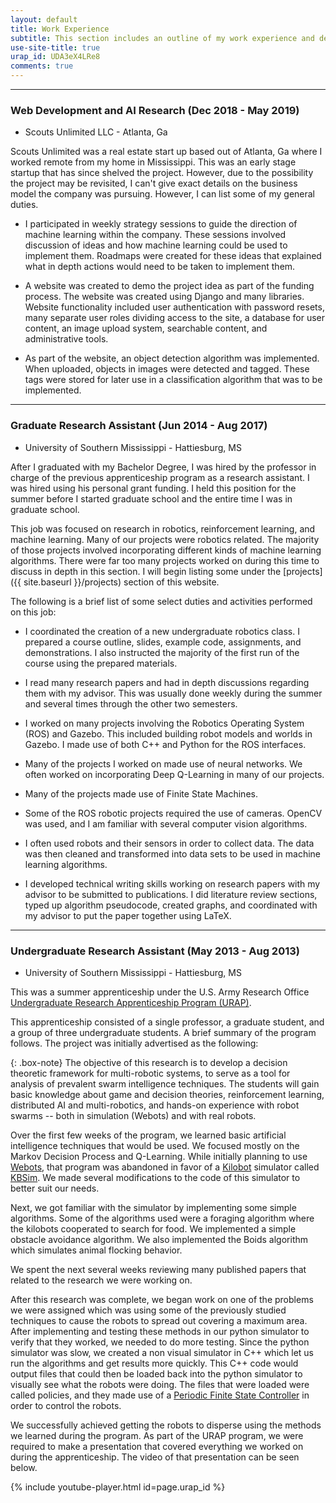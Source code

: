 ```yaml
---
layout: default
title: Work Experience
subtitle: This section includes an outline of my work experience and details of the various things I worked on.
use-site-title: true
urap_id: UDA3eX4LRe8
comments: true
---
```


***

### Web Development and AI Research (Dec 2018 - May 2019)

- Scouts Unlimited LLC - Atlanta, Ga

Scouts Unlimited was a real estate start up based out of Atlanta, Ga where I worked remote from my home in Mississippi. This was an early stage startup that has since shelved the project. However, due to the possibility the project may be revisited, I can't give exact details on the business model the company was pursuing. However, I can list some of my general duties.

- I participated in weekly strategy sessions to guide the direction of machine learning within the company. These sessions involved discussion of ideas and how machine learning could be used to implement them. Roadmaps were created for these ideas that explained what in depth actions would need to be taken to implement them.

- A website was created to demo the project idea as part of the funding process. The website was created using Django and many libraries. Website functionality included user authentication with password resets, many separate user roles dividing access to the site, a database for user content, an image upload system, searchable content, and administrative tools.

- As part of the website, an object detection algorithm was implemented. When uploaded, objects in images were detected and tagged. These tags were stored for later use in a classification algorithm that was to be implemented.



***

### Graduate Research Assistant (Jun 2014 - Aug 2017)

 - University of Southern Mississippi - Hattiesburg, MS

 After I graduated with my Bachelor Degree, I was hired by the professor in charge of the previous apprenticeship program as a research assistant. I was hired using his personal grant funding. I held this position for the summer before I started graduate school and the entire time I was in graduate school.

 This job was focused on research in robotics, reinforcement learning, and machine learning. Many of our projects were robotics related. The majority of those projects involved incorporating different kinds of machine learning algorithms.  There were far too many projects worked on during this time to discuss in depth in this section. I will begin listing some under the [projects]({{ site.baseurl }}/projects) section of this website.

 The following is a brief list of some select duties and activities performed on this job:

 - I coordinated the creation of a new undergraduate robotics class. I prepared a course outline, slides, example code, assignments, and demonstrations. I also instructed the majority of the first run of the course using the prepared materials.

 - I read many research papers and had in depth discussions regarding them with my advisor. This was usually done weekly during the summer and several times through the other two semesters.

 - I worked on many projects involving the Robotics Operating System (ROS) and Gazebo. This included building robot models and worlds in Gazebo. I made use of both C++ and Python for the ROS interfaces.

 - Many of the projects I worked on made use of neural networks. We often worked on incorporating Deep Q-Learning in many of our projects.

 - Many of the projects made use of Finite State Machines.

 - Some of the ROS robotic projects required the use of cameras. OpenCV was used, and I am familiar with several computer vision algorithms.

 - I often used robots and their sensors in order to collect data. The data was then cleaned and transformed into data sets to be used in machine learning algorithms.

 - I developed technical writing skills working on research papers with my advisor to be submitted to publications. I did literature review sections, typed up algorithm pseudocode, created graphs, and coordinated with my advisor to put the paper together using LaTeX.

 ***

### Undergraduate Research Assistant (May 2013 - Aug 2013)

 - University of Southern Mississippi - Hattiesburg, MS

This was a summer apprenticeship under the U.S. Army Research Office [Undergraduate Research Apprenticeship Program (URAP)](http://www.usaeop.com/programs/apprenticeships/urap/).

This apprenticeship consisted of a single professor, a graduate student, and a group of three undergraduate students. A brief summary of the program follows. The project was initially advertised as the following:

{: .box-note}
The objective of this research is to develop a decision theoretic framework for multi-robotic systems, to serve as a tool for analysis of prevalent swarm intelligence techniques. The students will gain basic knowledge about game and decision theories, reinforcement learning, distributed AI and multi-robotics, and hands-on experience with robot swarms -- both in simulation (Webots) and with real robots.

Over the first few weeks of the program, we learned basic artificial intelligence techniques that would be used. We focused mostly on the Markov Decision Process and Q-Learning. While initially planning to use [Webots](https://en.wikipedia.org/wiki/Webots), that program was abandoned in favor of a [Kilobot](https://en.wikipedia.org/wiki/Kilobot) simulator called [KBSim](https://github.com/ajhalme/kbsim). We made several modifications to the code of this simulator to better suit our needs. 

Next, we got familiar with the simulator by implementing some simple algorithms. Some of the algorithms used were a foraging algorithm where the kilobots cooperated to search for food. We implemented a simple obstacle avoidance algorithm. We also implemented the Boids algorithm which simulates animal flocking behavior.

We spent the next several weeks reviewing many published papers that related to the research we were working on.

After this research was complete, we began work on one of the problems we were assigned which was using some of the previously studied techniques to cause the robots to spread out covering a maximum area. After implementing and testing these methods in our python simulator to verify that they worked, we needed to do more testing. Since the python simulator was slow, we created a non visual simulator in C++ which let us run the algorithms and get results more quickly. This C++ code would output files that could then be loaded back into the python simulator to visually see what the robots were doing. The files that were loaded were called policies, and they made use of a [Periodic Finite State Controller](https://papers.nips.cc/paper/4297-periodic-finite-state-controllers-for-efficient-pomdp-and-dec-pomdp-planning.pdf) in order to control the robots.

We successfully achieved getting the robots to disperse using the methods we learned during the program. As part of the URAP program, we were required to make a presentation that covered everything we worked on during the apprenticeship. The video of that presentation can be seen below. 

{% include youtube-player.html id=page.urap_id %}
